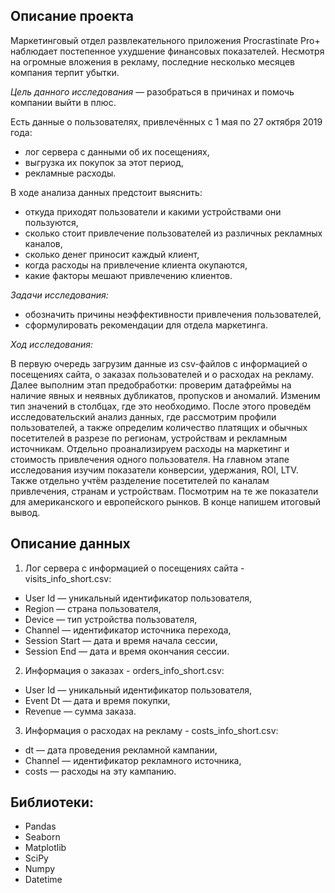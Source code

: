 ## Описание проекта

Маркетинговый отдел развлекательного приложения Procrastinate Pro+ наблюдает постепенное ухудшение финансовых показателей. Несмотря на огромные вложения в рекламу, последние несколько месяцев компания терпит убытки. 

*Цель данного исследования* — разобраться в причинах и помочь компании выйти в плюс.

Есть данные о пользователях, привлечённых с 1 мая по 27 октября 2019 года:
* лог сервера с данными об их посещениях,
* выгрузка их покупок за этот период,
* рекламные расходы.

В ходе анализа данных предстоит выяснить:
* откуда приходят пользователи и какими устройствами они пользуются,
* сколько стоит привлечение пользователей из различных рекламных каналов,
* сколько денег приносит каждый клиент,
* когда расходы на привлечение клиента окупаются,
* какие факторы мешают привлечению клиентов.

*Задачи исследования:*
* обозначить причины неэффективности привлечения пользователей,
* сформулировать рекомендации для отдела маркетинга.

*Ход исследования:*

В первую очередь загрузим данные из csv-файлов с информацией о посещениях сайта, о заказах пользователей и о расходах на рекламу. Далее выполним этап предобработки: проверим датафреймы на наличие явных и неявных дубликатов, пропусков и аномалий. Изменим тип значений в столбцах, где это необходимо. После этого проведём исследовательский анализ данных, где рассмотрим профили пользователей, а также определим количество платящих и обычных посетителей в разрезе по регионам, устройствам и рекламным источникам. Отдельно проанализируем расходы на маркетинг и стоимость привлечения одного пользователя. На главном этапе исследования изучим показатели конверсии, удержания, ROI, LTV. Также отдельно учтём разделение посетителей по каналам привлечения, странам и устройствам. Посмотрим на те же показатели для американского и европейского рынков. В конце напишем итоговый вывод.

## Описание данных

1. Лог сервера с информацией о посещениях сайта - visits_info_short.csv:
   
* User Id — уникальный идентификатор пользователя,
* Region — страна пользователя,
* Device — тип устройства пользователя,
* Channel — идентификатор источника перехода,
* Session Start — дата и время начала сессии,
* Session End — дата и время окончания сессии.

2. Информация о заказах - orders_info_short.csv:

* User Id — уникальный идентификатор пользователя,
* Event Dt — дата и время покупки,
* Revenue — сумма заказа.

3. Информация о расходах на рекламу - costs_info_short.csv:

* dt — дата проведения рекламной кампании,
* Channel — идентификатор рекламного источника,
* costs — расходы на эту кампанию.

## Библиотеки:

* Pandas
* Seaborn
* Matplotlib
* SciPy
* Numpy
* Datetime

